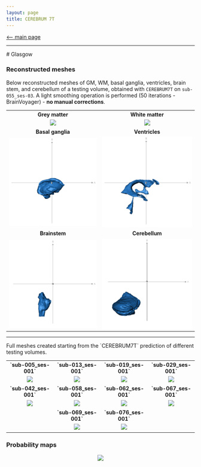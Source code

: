 ```yaml
---
layout: page
title: CEREBRUM 7T
---
```


[<-- main page](https://rocknroll87q.github.io/cerebrum7t/)



<hr>
# Glasgow

### Reconstructed meshes

Below reconstructed meshes of GM, WM, basal ganglia, ventricles, brain stem, and cerebellum of a testing volume, obtained with `CEREBRUM7T` on `sub-055_ses-03`.
A light smoothing operation is performed (50 iterations - BrainVoyager) - **no manual corrections**.



<table align="center" cellspacing="0" cellpadding="0">
<!-- <tr>
 	<td><b style="font-size:20px">Subject</b></td>
 	<td><center><b style="font-size:20px">FreeSurfer v7</b></center></td> 
 	<td><center><b style="font-size:20px">CEREBRUM 7T</b></center></td> 
 </tr>-->
 <tr>
 	<td><center><b>Grey matter</b></center></td> 
 	<td><center><b>White matter</b></center></td> 
 </tr> 

 <tr>
    <td><center><img src="./results/Glasgow/meshes/sub-055_ses-003_GM.gif" width="500" /></center></td>
    <td><center><img src="./results/Glasgow/meshes/sub-055_ses-003_WM.gif" width="500" />  </center></td>
 </tr>

 <tr>
 	<td><center><b>Basal ganglia</b></center></td> 
 	<td><center><b>Ventricles</b></center></td> 
 </tr> 

 <tr>
    <td><center><img src="./results/Glasgow/meshes/sub-055_ses-003_BG.gif" width="500" /></center></td>
    <td><center><img src="./results/Glasgow/meshes/sub-055_ses-003_VEN.gif" width="500" />  </center></td>
 </tr>
 <tr>
 	<td><center><b>Brainstem</b></center></td> 
 	<td><center><b>Cerebellum</b></center></td> 
 </tr> 
 
  <tr>
    <td><center><img src="./results/Glasgow/meshes/sub-055_ses-003_BS.gif" width="500" /></center></td>
    <td><center><img src="./results/Glasgow/meshes/sub-055_ses-003_CER.gif" width="500" />  </center></td>
 </tr>
 
</table>

<hr>
Full meshes created starting from the `CEREBRUM7T` prediction of different testing volumes.

<table align="center" cellspacing="0" cellpadding="0">
<!-- <tr>
 	<td><b style="font-size:20px">Subject</b></td>
 	<td><center><b style="font-size:20px">FreeSurfer v7</b></center></td> 
 	<td><center><b style="font-size:20px">CEREBRUM 7T</b></center></td> 
 </tr>-->
 <tr>
 	<td><center><b>`sub-005_ses-001`</b></center></td> 
 	<td><center><b>`sub-013_ses-001`</b></center></td> 
 	<td><center><b>`sub-019_ses-001`</b></center></td> 
 	<td><center><b>`sub-029_ses-001`</b></center></td> 
 </tr> 

 <tr>
    <td><center><img src="./results/Glasgow/meshes/sub-005_ses-001.gif" width="200" /></center></td>
    <td><center><img src="./results/Glasgow/meshes/sub-013_ses-001.gif" width="200" /></center></td>
    <td><center><img src="./results/Glasgow/meshes/sub-019_ses-001.gif" width="200" /></center></td>
    <td><center><img src="./results/Glasgow/meshes/sub-029_ses-001.gif" width="200" /></center></td>
    
 <tr>
 	<td><center><b>`sub-042_ses-001`</b></center></td> 
 	<td><center><b>`sub-058_ses-001`</b></center></td> 
 	<td><center><b>`sub-062_ses-001`</b></center></td> 
 	<td><center><b>`sub-067_ses-001`</b></center></td> 
 </tr> 

 <tr>
    <td><center><img src="./results/Glasgow/meshes/sub-042_ses-001.gif" width="200" /></center></td>
    <td><center><img src="./results/Glasgow/meshes/sub-058_ses-001.gif" width="200" /></center></td>
    <td><center><img src="./results/Glasgow/meshes/sub-062_ses-001.gif" width="200" /></center></td>
    <td><center><img src="./results/Glasgow/meshes/sub-067_ses-001.gif" width="200" /></center></td>
    
 </tr>

 <tr>
 	<td></td> 
 	<td><center><b>`sub-069_ses-001`</b></center></td> 
 	<td><center><b>`sub-076_ses-001`</b></center></td> 
 	<td></td> 
 </tr> 

 <tr>
    <td></td>
    <td><center><img src="./results/Glasgow/meshes/sub-069_ses-001.gif" width="200" /></center></td>
    <td><center><img src="./results/Glasgow/meshes/sub-076_ses-001.gif" width="200" /></center></td>
    <td></td>
    
 </tr>

</table>


### Probability maps

<center><img src="./results/Glasgow/prob_maps.png"/></center>
<!--width="256" height="352"-->

